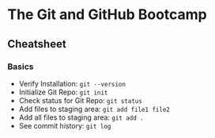 # The Git and GitHub Bootcamp

## Cheatsheet

### Basics

- Verify Installation: `git --version`
- Initialize Git Repo: `git init`
- Check status for Git Repo: `git status`
- Add files to staging area: `git add file1 file2`
- Add all files to staging area: `git add .`
- See commit history: `git log`
